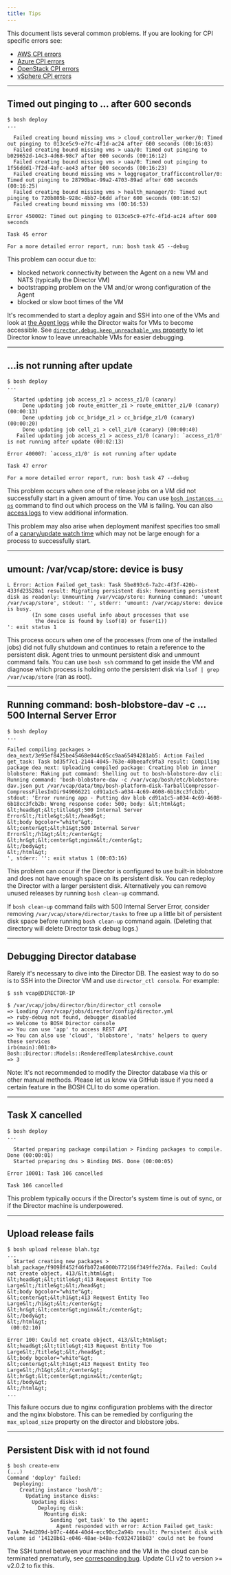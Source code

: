 ```yaml
---
title: Tips
---
```


This document lists several common problems. If you are looking for CPI specific errors see:

- [AWS CPI errors](aws-cpi.html#errors)
- [Azure CPI errors](azure-cpi.html#errors)
- [OpenStack CPI errors](openstack-cpi.html#errors)
- [vSphere CPI errors](vsphere-cpi.html#errors)

---
## <a id="unreachable-agent"></a> Timed out pinging to ... after 600 seconds

```shell
$ bosh deploy
...

  Failed creating bound missing vms > cloud_controller_worker/0: Timed out pinging to 013ce5c9-e7fc-4f1d-ac24 after 600 seconds (00:16:03)
  Failed creating bound missing vms > uaa/0: Timed out pinging to b029652d-14c3-4d68-98c7 after 600 seconds (00:16:12)
  Failed creating bound missing vms > uaa/0: Timed out pinging to 1f56ddd1-7f2d-4afc-ae43 after 600 seconds (00:16:23)
  Failed creating bound missing vms > loggregator_trafficcontroller/0: Timed out pinging to 28790bac-99a2-4703-89ad after 600 seconds (00:16:25)
  Failed creating bound missing vms > health_manager/0: Timed out pinging to 720b805b-928c-4bb7-b6dd after 600 seconds (00:16:52)
  Failed creating bound missing vms (00:16:53)

Error 450002: Timed out pinging to 013ce5c9-e7fc-4f1d-ac24 after 600 seconds

Task 45 error

For a more detailed error report, run: bosh task 45 --debug
```

This problem can occur due to:

- blocked network connectivity between the Agent on a new VM and NATS (typically the Director VM)
- bootstrapping problem on the VM and/or wrong configuration of the Agent
- blocked or slow boot times of the VM

It's recommended to start a deploy again and SSH into one of the VMs and look at [the Agent logs](job-logs.html#agent-logs) while the Director waits for VMs to become accessible. See [`director.debug.keep_unreachable_vms` property](https://bosh.io/jobs/director?source=github.com/cloudfoundry/bosh#p=director.debug.keep_unreachable_vms) to let Director know to leave unreachable VMs for easier debugging.

---
## <a id="failed-job"></a> ...is not running after update

```shell
$ bosh deploy
...

  Started updating job access_z1 > access_z1/0 (canary)
     Done updating job route_emitter_z1 > route_emitter_z1/0 (canary) (00:00:13)
     Done updating job cc_bridge_z1 > cc_bridge_z1/0 (canary) (00:00:20)
     Done updating job cell_z1 > cell_z1/0 (canary) (00:00:40)
   Failed updating job access_z1 > access_z1/0 (canary): `access_z1/0' is not running after update (00:02:13)

Error 400007: `access_z1/0' is not running after update

Task 47 error

For a more detailed error report, run: bosh task 47 --debug
```

This problem occurs when one of the release jobs on a VM did not successfully start in a given amount of time. You can use [`bosh instances --ps`](sysadmin-commands.html#health) command to find out which process on the VM is failing. You can also [access logs](job-logs.html#vm-logs) to view additional information.

This problem may also arise when deployment manifest specifies too small of a [canary/update watch time](deployment-manifest.html#update) which may not be large enough for a process to successfully start.

---
## <a id="unmount-persistent-disk"></a> umount: /var/vcap/store: device is busy

```shell
L Error: Action Failed get_task: Task 5be893c6-7a2c-4f3f-420b-433fd23528a1 result: Migrating persistent disk: Remounting persistent disk as readonly: Unmounting /var/vcap/store: Running command: 'umount /var/vcap/store', stdout: '', stderr: 'umount: /var/vcap/store: device is busy.
        (In some cases useful info about processes that use
         the device is found by lsof(8) or fuser(1))
': exit status 1
```

This process occurs when one of the processes (from one of the installed jobs) did not fully shutdown and continues to retain a reference to the persistent disk. Agent tries to unmount persistent disk and unmount command fails. You can use `bosh ssh` command to get inside the VM and diagnose which process is holding onto the persistent disk via `lsof | grep /var/vcap/store` (ran as root).

---
## <a id="blobstore-out-of-space"></a> Running command: bosh-blobstore-dav -c ... 500 Internal Server Error

```shell
$ bosh deploy
...

Failed compiling packages > dea_next/3e95ef8425be45468e044c05cc9aa65494281ab5: Action Failed get_task: Task bd35f7c1-2144-4045-763e-40beeafc9fa3 result: Compiling package dea_next: Uploading compiled package: Creating blob in inner blobstore: Making put command: Shelling out to bosh-blobstore-dav cli: Running command: 'bosh-blobstore-dav -c /var/vcap/bosh/etc/blobstore-dav.json put /var/vcap/data/tmp/bosh-platform-disk-TarballCompressor-CompressFilesInDir949066221 cd91a1c5-a034-4c69-4608-6b18cc3fcb2b', stdout: 'Error running app - Putting dav blob cd91a1c5-a034-4c69-4608-6b18cc3fcb2b: Wrong response code: 500; body: &lt;html&gt;
&lt;head&gt;&lt;title&gt;500 Internal Server Error&lt;/title&gt;&lt;/head&gt;
&lt;body bgcolor="white"&gt;
&lt;center&gt;&lt;h1&gt;500 Internal Server Error&lt;/h1&gt;&lt;/center&gt;
&lt;hr&gt;&lt;center&gt;nginx&lt;/center&gt;
&lt;/body&gt;
&lt;/html&gt;
', stderr: '': exit status 1 (00:03:16)
```

This problem can occur if the Director is configured to use built-in blobstore and does not have enough space on its persistent disk. You can redeploy the Director with a larger persistent disk. Alternatively you can remove unused releases by running `bosh clean-up` command.

If `bosh clean-up` command fails with 500 Internal Server Error, consider removing `/var/vcap/store/director/tasks` to free up a little bit of persistent disk space before running `bosh clean-up` command again. (Deleting that directory will delete Director task debug logs.)

---
## <a id="director-db"></a> Debugging Director database

Rarely it's necessary to dive into the Director DB. The easiest way to do so is to SSH into the Director VM and use `director_ctl console`. For example:

```shell
$ ssh vcap@DIRECTOR-IP

$ /var/vcap/jobs/director/bin/director_ctl console
=> Loading /var/vcap/jobs/director/config/director.yml
=> ruby-debug not found, debugger disabled
=> Welcome to BOSH Director console
=> You can use 'app' to access REST API
=> You can also use 'cloud', 'blobstore', 'nats' helpers to query these services
irb(main):001:0> Bosh::Director::Models::RenderedTemplatesArchive.count
=> 3
```

<p class="note">Note: It's not recommended to modify the Director database via this or other manual methods. Please let us know via GitHub issue if you need a certain feature in the BOSH CLI to do some operation.</p>

---
## <a id="canceled-task"></a> Task X cancelled

```shell
$ bosh deploy
...

  Started preparing package compilation > Finding packages to compile. Done (00:00:01)
  Started preparing dns > Binding DNS. Done (00:00:05)

Error 10001: Task 106 cancelled

Task 106 cancelled
```

This problem typically occurs if the Director's system time is out of sync, or if the Director machine is underpowered.

---
## <a id="upload-release-entity-too-large"></a> Upload release fails

```shell
$ bosh upload release blah.tgz
...
  Started creating new packages > blah_package/f9098f452f46fb072a6000b772166f349ffe27da. Failed: Could not create object, 413/&lt;html&gt;
&lt;head&gt;&lt;title&gt;413 Request Entity Too Large&lt;/title&gt;&lt;/head&gt;
&lt;body bgcolor="white"&gt;
&lt;center&gt;&lt;h1&gt;413 Request Entity Too Large&lt;/h1&gt;&lt;/center&gt;
&lt;hr&gt;&lt;center&gt;nginx&lt;/center&gt;
&lt;/body&gt;
&lt;/html&gt;
 (00:02:10)

Error 100: Could not create object, 413/&lt;html&gt;
&lt;head&gt;&lt;title&gt;413 Request Entity Too Large&lt;/title&gt;&lt;/head&gt;
&lt;body bgcolor="white"&gt;
&lt;center&gt;&lt;h1&gt;413 Request Entity Too Large&lt;/h1&gt;&lt;/center&gt;
&lt;hr&gt;&lt;center&gt;nginx&lt;/center&gt;
&lt;/body&gt;
&lt;/html&gt;
...
```

This failure occurs due to nginx configuration problems with the director and the nginx blobstore. This can be remedied by configuring the `max_upload_size` property on the director and blobstore jobs.

---
## <a id="persistent-disk-not-found"></a> Persistent Disk with id <UUID> not found

```shell
$ bosh create-env
(...)
Command 'deploy' failed:
  Deploying:
    Creating instance 'bosh/0':
      Updating instance disks:
        Updating disks:
          Deploying disk:
            Mounting disk:
              Sending 'get_task' to the agent:
                Agent responded with error: Action Failed get_task: Task 7e4d289d-b97c-4464-40d4-ecc90cc2a94b result: Persistent disk with volume id '14128b61-e046-48ae-b48a-fc0324716b83' could not be found
```

The SSH tunnel between your machine and the VM in the cloud can be terminated prematurly, see [corresponding bug](https://github.com/cloudfoundry/bosh-cli/issues/110). Update CLI v2 to version >= v2.0.2 to fix this.
